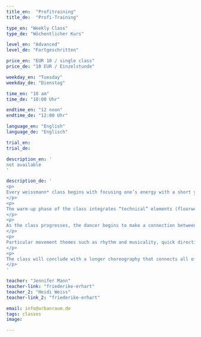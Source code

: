 ```yaml
---
title_en:  "Profitraining"
title_de:  "Profi-Training"

type_en: "Weekly Class"
type_de: "Wöchentlicher Kurs"

level_en: "Advanced"
level_de: "Fortgeschritten"

price_en: "EUR 10 / single class"
price_de: "10 EUR / Einzelstunde"

weekday_en: "Tuesday"
weekday_de: "Dienstag"

time_en: "10 am"
time_de: "10:00 Uhr"

endtime_en: "12 noon"
endtime_de: "12:00 Uhr"

language_en: "English"
language_de: "Englisch"

trial_en: 
trial_de: 

description_en: '
not available
'

description_de: '
<p>
Every weissmann* class begins with focusing one’s energy with a short yoga sequence. Clear placement, stretch and strengthening exercises warm the pelvis and spine while preparing the body for a more uninhibited experience of movement. The mind begins to permeate the body through concious breathing.
</p>
<p>
The warm-up phase of the class integrates “technical” elements (floorwork, plies, deep curves, adagio) with short phrases of contemporary movement (exploration of muscular release, spatial awarness, risk taking). Its main focus is exploring a balance between one’s technical skills (buliding strength and control) with a capacity to flow and move through space freely.
</p>
<p>
As the class progresses, the dancer begins to make a connection between these two polarities, softening and fusing them into one. Movements that are traditionally “technical” become more organic, full of breath, life  and volume. “Contemporary” movements become infused with more clarity, length and control. Dancers are encouraged to first experience their muscular energy, and then to conciously direct it into space.
</p>
<p>
Particular movement themes such as rhythm and musicality, quick directional and level changes, initiation of movements from specific points in the body (the fingertips, the crown of the head, hip, sternum, etc.), or floorwork will be explored. Dancers will be challenged to take risks, to test boundaries, to cover more space.
</p>
<p>
The class will conclude with a longer choreography that connects all of these elements. One is prepared for an uninhibited range of movement. All spatial levels will be explored: floorwork, taking space on a “middle level”, and airtime: jumps. Here, one can fully explore dynamics, transitions, interpretation and intention… a celebration of our art form and our aliveness!!! Soulful music inspires and accompanies all moments of the class.
</p>
' 

teacher: "Jennifer Mann"
teacher-link: "friederike-erhart"
teacher_2: "Heidi Weiss"
teacher-link_2: "friederike-erhart"

email: info@urbanraum.de
tags: classes
image: 

---
```









 


